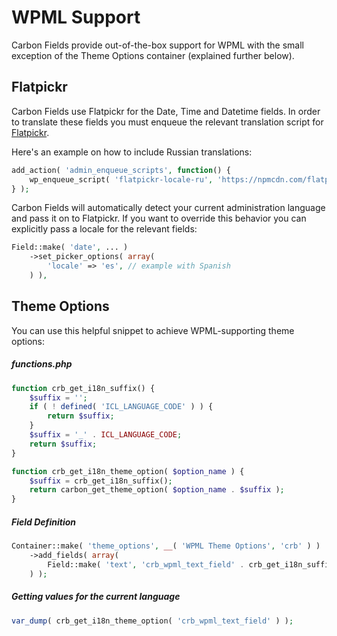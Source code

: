 # WPML Support

Carbon Fields provide out-of-the-box support for WPML with the small exception of the Theme Options container (explained further below).

## Flatpickr

Carbon Fields use Flatpickr for the Date, Time and Datetime fields. In order to translate these fields you must enqueue the relevant translation script for [Flatpickr](https://chmln.github.io/flatpickr/localization/).

Here's an example on how to include Russian translations:
```php
add_action( 'admin_enqueue_scripts', function() {
    wp_enqueue_script( 'flatpickr-locale-ru', 'https://npmcdn.com/flatpickr/dist/l10n/ru.js', array('carbon-fields-boot') );
} );
```

Carbon Fields will automatically detect your current administration language and pass it on to Flatpickr. If you want to override this behavior you can explicitly pass a locale for the relevant fields:
```php
Field::make( 'date', ... )
    ->set_picker_options( array(
        'locale' => 'es', // example with Spanish
    ) ),
```

## Theme Options

You can use this helpful snippet to achieve WPML-supporting theme options:

##### functions.php

```php
function crb_get_i18n_suffix() {
    $suffix = '';
    if ( ! defined( 'ICL_LANGUAGE_CODE' ) ) {
        return $suffix;
    }
    $suffix = '_' . ICL_LANGUAGE_CODE;
    return $suffix;
}

function crb_get_i18n_theme_option( $option_name ) {
    $suffix = crb_get_i18n_suffix();
    return carbon_get_theme_option( $option_name . $suffix );
}
```

##### Field Definition

```php
Container::make( 'theme_options', __( 'WPML Theme Options', 'crb' ) )
    ->add_fields( array(
        Field::make( 'text', 'crb_wpml_text_field' . crb_get_i18n_suffix(), 'Text Field' )
    ) );
```

##### Getting values for the current language

```php
var_dump( crb_get_i18n_theme_option( 'crb_wpml_text_field' ) );
```
